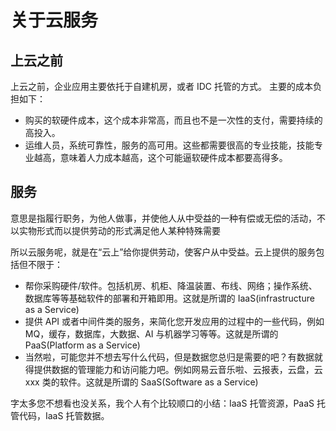 # 关于云服务

## 上云之前

上云之前，企业应用主要依托于自建机房，或者 IDC 托管的方式。
主要的成本负担如下：

- 购买的软硬件成本，这个成本非常高，而且也不是一次性的支付，需要持续的高投入。
- 运维人员，系统可靠性，服务的高可用。这些都需要很高的专业技能，技能专业越高，意味着人力成本越高，这个可能逼软硬件成本都要高得多。

## 服务

意思是指履行职务，为他人做事，并使他人从中受益的一种有偿或无偿的活动，不以实物形式而以提供劳动的形式满足他人某种特殊需要

所以云服务呢，就是在“云上”给你提供劳动，使客户从中受益。云上提供的服务包括但不限于：

- 帮你采购硬件/软件。包括机房、机柜、降温装置、布线、网络；操作系统、数据库等等基础软件的部署和开箱即用。这就是所谓的 IaaS(infrastructure as a Service)
- 提供 API 或者中间件类的服务，来简化您开发应用的过程中的一些代码，例如 MQ，缓存，数据库，大数据、AI 与机器学习等等。这就是所谓的 PaaS(Platform as a Service)
- 当然啦，可能您并不想去写什么代码，但是数据您总归是需要的吧？有数据就得提供数据的管理能力和访问能力吧。例如网易云音乐啦、云报表，云盘，云 xxx 类的软件。这就是所谓的 SaaS(Software as a Service)

字太多您不想看也没关系，我个人有个比较顺口的小结：IaaS 托管资源，PaaS 托管代码，IaaS 托管数据。
